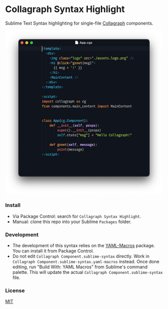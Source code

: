# Collagraph Syntax Highlight

Sublime Text Syntax highlighting for single-file [Collagraph](https://github.com/fork-tongue/collagraph) components.

<p align="center">
  <img width="659px" src="https://raw.githubusercontent.com/berendkleinhaneveld/cgx-syntax-highlight/master/samples/screenshot.png">
</p>


### Install

- Via Package Control: search for `Collagraph Syntax Highlight`.
- Manual: clone this repo into your Sublime `Packages` folder.


### Development

- The development of this syntax relies on the [YAML-Macros](https://github.com/Thom1729/YAML-Macros) package. You can install it from Package Control.
- Do not edit `Collagraph Component.sublime-syntax` directly. Work in `Collagraph Component.sublime-syntax.yaml-macros` instead. Once done editing, run "Build With: YAML Macros" from Sublime's command palette. This will update the actual `Collagraph Component.sublime-syntax` file.


### License

[MIT](http://opensource.org/licenses/MIT)
